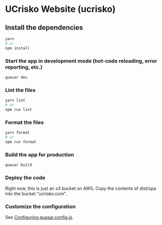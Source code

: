 # UCrisko Website (ucrisko)

## Install the dependencies

```bash
yarn
# or
npm install
```

### Start the app in development mode (hot-code reloading, error reporting, etc.)

```bash
quasar dev
```

### Lint the files

```bash
yarn lint
# or
npm run lint
```

### Format the files

```bash
yarn format
# or
npm run format
```

### Build the app for production

```bash
quasar build
```

### Deploy the code

Right now, this is just an s3 bucket on AWS. Copy the contents of dist/spa into the bucket "ucrisko.com".

### Customize the configuration

See [Configuring quasar.config.js](https://v2.quasar.dev/quasar-cli-vite/quasar-config-js).
